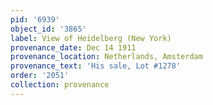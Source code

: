 ```yaml
---
pid: '6939'
object_id: '3865'
label: View of Heidelberg (New York)
provenance_date: Dec 14 1911
provenance_location: Netherlands, Amsterdam
provenance_text: 'His sale, Lot #1278'
order: '2051'
collection: provenance
---
```

